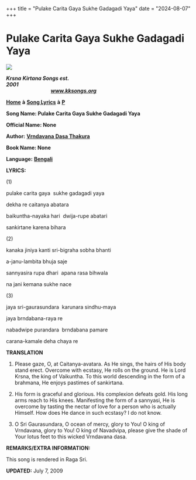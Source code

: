 +++
title = "Pulake Carita Gaya Sukhe Gadagadi Yaya"
date = "2024-08-07"
+++

# Pulake Carita Gaya Sukhe Gadagadi Yaya
**[![](http://kksongs.org/image_files/image002.jpg)](http://kksongs.org/)**

**_Krsna_** **_Kirtana Songs est. 2001_**                                                                                                                                                      **_www.kksongs.org_**

**[Home](http://kksongs.org/)** **à** **[Song Lyrics](http://kksongs.org/lyrics.html)** **à** **[P](http://kksongs.org/songs/song_p.html)**

**Song Name: Pulake Carita Gaya Sukhe Gadagadi Yaya**

**Official Name: None**

**Author:** [**Vrndavana** **Dasa Thakura**](http://kksongs.org/authors/list/vrndavana.html)

**Book Name: None**

**Language:** [**Bengali**](http://kksongs.org/language/list/bengali.html)

**LYRICS:**

(1)

pulake carita gaya  sukhe gadagadi yaya

dekha re caitanya abatara

baikuntha-nayaka hari  dwija-rupe abatari

sankirtane karena bihara

(2)

kanaka jiniya kanti sri-bigraha sobha bhanti

a-janu-lambita bhuja saje

sannyasira rupa dhari  apana rasa bihwala

na jani kemana sukhe nace

(3)

jaya sri-gaurasundara  karunara sindhu-maya

jaya brndabana-raya re

nabadwipe purandara  brndabana pamare

carana-kamale deha chaya re

**TRANSLATION**

1) Please gaze, O, at Caitanya-avatara. As He sings, the hairs of His body stand erect. Overcome with ecstasy, He rolls on the ground. He is Lord Krsna, the king of Vaikuntha. To this world descending in the form of a brahmana, He enjoys pastimes of sankirtana.

2) His form is graceful and glorious. His complexion defeats gold. His long arms reach to His knees. Manifesting the form of a sannyasi, He is overcome by tasting the nectar of love for a person who is actually Himself. How does He dance in such ecstasy? I do not know.

3) O Sri Gaurasundara, O ocean of mercy, glory to You! O king of Vrndavana, glory to You! O king of Navadvipa, please give the shade of Your lotus feet to this wicked Vrndavana dasa.

**REMARKS/EXTRA INFORMATION:**

This song is rendered in Raga Sri.

**UPDATED:** July 7, 2009